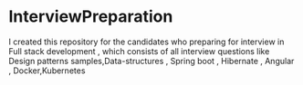 # InterviewPreparation
I created this repository for the candidates who preparing for interview in Full stack development , which consists of all interview questions like Design patterns samples,Data-structures , Spring boot , Hibernate , Angular , Docker,Kubernetes
